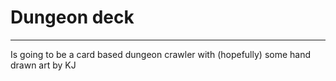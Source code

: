# Dungeon deck
---
Is going to be a card based dungeon crawler with (hopefully) some hand drawn art by KJ
